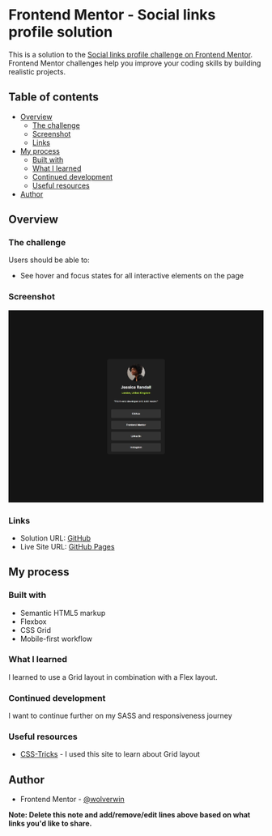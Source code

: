 # Frontend Mentor - Social links profile solution

This is a solution to the [Social links profile challenge on Frontend Mentor](https://www.frontendmentor.io/challenges/social-links-profile-UG32l9m6dQ). Frontend Mentor challenges help you improve your coding skills by building realistic projects. 

## Table of contents

- [Overview](#overview)
  - [The challenge](#the-challenge)
  - [Screenshot](#screenshot)
  - [Links](#links)
- [My process](#my-process)
  - [Built with](#built-with)
  - [What I learned](#what-i-learned)
  - [Continued development](#continued-development)
  - [Useful resources](#useful-resources)
- [Author](#author)

## Overview

### The challenge

Users should be able to:

- See hover and focus states for all interactive elements on the page

### Screenshot

![](/assets/screenshot.jpg)

### Links

- Solution URL: [GitHub](https://github.com/wolverwin/social-links-profile-main)
- Live Site URL: [GitHub Pages](https://wolverwin.github.io/social-links-profile-main/)

## My process

### Built with

- Semantic HTML5 markup
- Flexbox
- CSS Grid
- Mobile-first workflow

### What I learned

I learned to use a Grid layout in combination with a Flex layout.

### Continued development

I want to continue further on my SASS and responsiveness journey

### Useful resources

- [CSS-Tricks](https://css-tricks.com/snippets/css/complete-guide-grid/#aa-introduction-to-css-grid) - I used this site to learn about Grid layout

## Author

- Frontend Mentor - [@wolverwin](https://www.frontendmentor.io/profile/wolverwin)

**Note: Delete this note and add/remove/edit lines above based on what links you'd like to share.**
